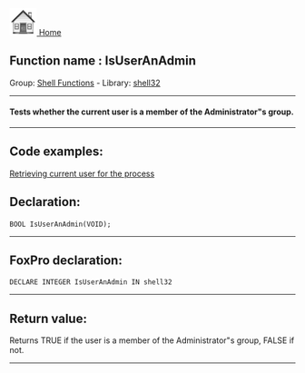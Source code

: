 [<img src="../../images/home.png"> Home ](https://github.com/VFPX/Win32API)  

## Function name : IsUserAnAdmin
Group: [Shell Functions](../../functions_group.md#Shell_Functions)  -  Library: [shell32](../../Libraries.md#shell32)  
***  


#### Tests whether the current user is a member of the Administrator"s group.
***  


## Code examples:
[Retrieving current user for the process](../../samples/sample_310.md)  

## Declaration:
```foxpro  
BOOL IsUserAnAdmin(VOID);  
```  
***  


## FoxPro declaration:
```foxpro  
DECLARE INTEGER IsUserAnAdmin IN shell32  
```  
***  


## Return value:
Returns TRUE if the user is a member of the Administrator"s group, FALSE if not.
  
***  

